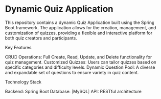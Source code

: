 
# Dynamic Quiz Application


This repository contains a dynamic Quiz Application built using the Spring Boot framework. The application allows for the creation, management, and customization of quizzes, providing a flexible and interactive platform for both quiz creators and participants.

Key Features

CRUD Operations: Full Create, Read, Update, and Delete functionality for quiz management.
Customized Quizzes: Users can tailor quizzes based on specific categories and difficulty levels.
Dynamic Question Pool: A diverse and expandable set of questions to ensure variety in quiz content.

Technology Stack

Backend: Spring Boot
Database: [MySQL]
API: RESTful architecture
